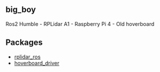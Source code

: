 ## big_boy
Ros2 Humble - RPLidar A1 - Raspberry Pi 4 - Old hoverboard
## Packages
* [rplidar_ros](https://github.com/Slamtec/rplidar_ros/tree/dev-ros2)
* [hoverboard_driver](https://github.com/hoverboard-robotics/hoverboard-driver/tree/humble)